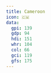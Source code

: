 ```yaml
---
title: Cameroon
icon: 🇨🇲
data:
  gpi: 139
  gdp: 94
  hdi: 151
  whr: 104
  col: 66
  gci: 119
  gfs: 175
---
```


